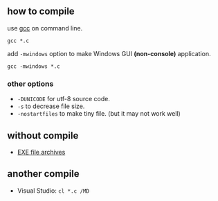 ## how to compile

use [gcc](http://gcc.gnu.org/) on command line.

```
gcc *.c
```

add `-mwindows` option to make Windows GUI **(non-console)** application.

```
gcc -mwindows *.c
```

### other options

* `-DUNICODE` for utf-8 source code.
* `-s` to decrease file size.
* `-nostartfiles` to make tiny file. (but it may not work well)

## without compile

* [EXE file archives](https://bitbucket.org/0mg/windows/downloads/)

## another compile

* Visual Studio: `cl *.c /MD`
